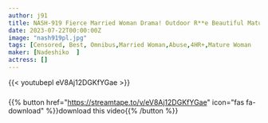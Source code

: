 ```yaml
---
author: j91
title: NASH-919 Fierce Married Woman Drama! Outdoor R**e Beautiful Mature Women Who Became Playthings With Desire In A Rural Village 6 People 4 Hours
date: 2023-07-22T00:00:00Z
image: "nash919pl.jpg"
tags: [Censored, Best, Omnibus,Married Woman,Abuse,4HR+,Mature Woman	]
maker: [Nadeshiko  ]
actress: []
---
```



{{< youtubepl eV8Aj12DGKfYGae >}}
###

{{% button href="https://streamtape.to/v/eV8Aj12DGKfYGae" icon="fas fa-download" %}}download this video{{% /button %}}
